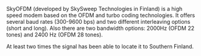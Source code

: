 SkyOFDM (developed by SkySweep Technologies in Finland) is a high speed modem based on the OFDM and turbo coding technologies. It offers several baud rates (300-9600 bps) and two different interleaving options (short and long). Also there are two bandwidth options: 2000Hz (OFDM 22 tones) and 2400 Hz (OFDM 28 tones).

At least two times the signal has been able to locate it to Southern Finland.